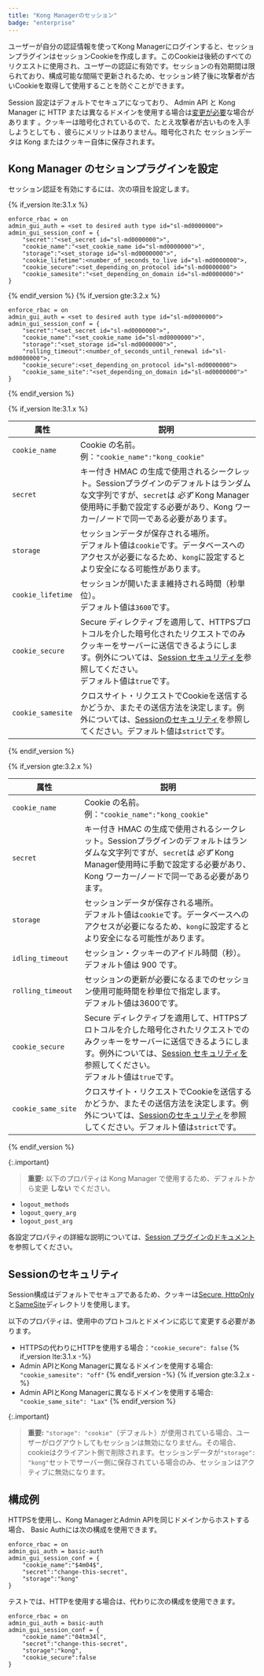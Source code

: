 ```yaml
---
title: "Kong Managerのセッション"
badge: "enterprise"
---
```

ユーザーが自分の認証情報を使ってKong Managerにログインすると、セッションプラグインはセッションCookieを作成します。このCookieは後続のすべてのリクエストに使用され、ユーザーの認証に有効です。セッションの有効期間は限られており、構成可能な間隔で更新されるため、セッション終了後に攻撃者が古いCookieを取得して使用することを防ぐことができます。

Session 設定はデフォルトでセキュアになっており、
Admin API と Kong Manager に HTTP または異なるドメインを使用する場合は[変更が必要](#session-security)な場合があります
。クッキーは暗号化されているので、たとえ攻撃者が古いものを入手しようとしても
、彼らにメリットはありません。暗号化された
セッションデータは Kong またはクッキー自体に保存されます。

Kong Manager のセションプラグインを設定
--------------------------

セッション認証を有効にするには、次の項目を設定します。

{% if_version lte:3.1.x %}

    enforce_rbac = on
    admin_gui_auth = <set to desired auth type id="sl-md0000000">
    admin_gui_session_conf = {
        "secret":"<set_secret id="sl-md0000000">",
        "cookie_name":"<set_cookie_name id="sl-md0000000">",
        "storage":"<set_storage id="sl-md0000000">",
        "cookie_lifetime":<number_of_seconds_to_live id="sl-md0000000">,
        "cookie_secure":<set_depending_on_protocol id="sl-md0000000">
        "cookie_samesite":"<set_depending_on_domain id="sl-md0000000">"
    }

{% endif_version %}
{% if_version gte:3.2.x %}

    enforce_rbac = on
    admin_gui_auth = <set to desired auth type id="sl-md0000000">
    admin_gui_session_conf = {
        "secret":"<set_secret id="sl-md0000000">",
        "cookie_name":"<set_cookie_name id="sl-md0000000">",
        "storage":"<set_storage id="sl-md0000000">",
        "rolling_timeout":<number_of_seconds_until_renewal id="sl-md0000000">,
        "cookie_secure":<set_depending_on_protocol id="sl-md0000000">
        "cookie_same_site":"<set_depending_on_domain id="sl-md0000000">"
    }

{% endif_version %}

{% if_version lte:3.1.x %}

|        属性         |                                                                        説明                                                                        |
|-------------------|--------------------------------------------------------------------------------------------------------------------------------------------------|
| `cookie_name`     | Cookie の名前。 <br>例：`"cookie_name":"kong_cookie"`                                                                                                  |
| `secret`          | キー付き HMAC の生成で使用されるシークレット。Sessionプラグインのデフォルトはランダムな文字列ですが、`secret`は *必ず* Kong Manager使用時に手動で設定する必要があり、Kong ワーカー/ノードで同一である必要があります。                 |
| `storage`         | セッションデータが保存される場所。<br>デフォルト値は`cookie`です。データベースへのアクセスが必要になるため、`kong`に設定するとより安全になる可能性があります。                                                         |
| `cookie_lifetime` | セッションが開いたまま維持される時間（秒単位）。<br>デフォルト値は`3600`です。                                                                                                     |
| `cookie_secure`   | Secure ディレクティブを適用して、HTTPSプロトコルを介した暗号化されたリクエストでのみクッキーをサーバーに送信できるようにします。例外については、[Session セキュリティを](#session-security)参照してください。<br> デフォルト値は`true`です。 |
| `cookie_samesite` | クロスサイト・リクエストでCookieを送信するかどうか、またその送信方法を決定します。例外については、[Sessionのセキュリティ](#session-security)を参照してください。デフォルト値は`strict`です。                              |

{% endif_version %}

{% if_version gte:3.2.x %}

|         属性         |                                                                        説明                                                                        |
|--------------------|--------------------------------------------------------------------------------------------------------------------------------------------------|
| `cookie_name`      | Cookie の名前。 <br>例：`"cookie_name":"kong_cookie"`                                                                                                  |
| `secret`           | キー付き HMAC の生成で使用されるシークレット。Sessionプラグインのデフォルトはランダムな文字列ですが、`secret`は *必ず* Kong Manager使用時に手動で設定する必要があり、Kong ワーカー/ノードで同一である必要があります。                 |
| `storage`          | セッションデータが保存される場所。<br>デフォルト値は`cookie`です。データベースへのアクセスが必要になるため、`kong`に設定するとより安全になる可能性があります。                                                         |
| `idling_timeout`   | セッション・クッキーのアイドル時間（秒）。 <br>デフォルト値は 900 です。                                                                                                        |
| `rolling_timeout`  | セッションの更新が必要になるまでのセッション使用可能時間を秒単位で指定します。<br>デフォルト値は3600です。                                                                                        |
| `cookie_secure`    | Secure ディレクティブを適用して、HTTPSプロトコルを介した暗号化されたリクエストでのみクッキーをサーバーに送信できるようにします。例外については、[Session セキュリティを](#session-security)参照してください。<br> デフォルト値は`true`です。 |
| `cookie_same_site` | クロスサイト・リクエストでCookieを送信するかどうか、またその送信方法を決定します。例外については、[Sessionのセキュリティ](#session-security)を参照してください。デフォルト値は`strict`です。                              |

{% endif_version %}

{:.important}
> 
> **重要:** 以下のプロパティは Kong Manager で使用するため、デフォルトから変更 **しない** でください。

* `logout_methods`
* `logout_query_arg`
* `logout_post_arg`

各設定プロパティの詳細な説明については、[Session プラグインのドキュメント](/hub/kong-inc/session)を参照してください。

Sessionのセキュリティ
--------------

Session構成はデフォルトでセキュアであるため、クッキーは[Secure, HttpOnly](https://developer.mozilla.org/en-US/docs/Web/HTTP/Cookies#Secure_and_HttpOnly_cookies)と[SameSite](https://developer.mozilla.org/en-US/docs/Web/HTTP/Cookies#SameSite_cookies)ディレクトリを使用します。

以下のプロパティは、使用中のプロトコルとドメインに応じて変更する必要があります。

* HTTPSの代わりにHTTPを使用する場合：`"cookie_secure": false`
{% if_version lte:3.1.x -%}
* Admin APIとKong Managerに異なるドメインを使用する場合: `"cookie_samesite": "off"`
{% endif_version -%}
{% if_version gte:3.2.x -%}
* Admin APIとKong Managerに異なるドメインを使用する場合: `"cookie_same_site": "Lax"` {% endif_version %}

{:.important}
> 
> **重要:** `"storage": "cookie"`（デフォルト）が使用されている場合、ユーザーがログアウトしてもセッションは無効になりません。その場合、cookieはクライアント側で削除されます。セッションデータが`"storage": "kong"`セットでサーバー側に保存されている場合のみ、セッションはアクティブに無効になります。

構成例
---

HTTPSを使用し、Kong ManagerとAdmin APIを同じドメインからホストする場合、
Basic Authには次の構成を使用できます。

    enforce_rbac = on
    admin_gui_auth = basic-auth
    admin_gui_session_conf = {
        "cookie_name":"$4m04$",
        "secret":"change-this-secret",
        "storage":"kong"
    }

テストでは、HTTPを使用する場合は、代わりに次の構成を使用できます。

    enforce_rbac = on
    admin_gui_auth = basic-auth
    admin_gui_session_conf = {
        "cookie_name":"04tm34l",
        "secret":"change-this-secret",
        "storage":"kong",
        "cookie_secure":false
    }

